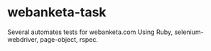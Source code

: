 webanketa-task
==============

Several automates tests for webanketa.com
Using Ruby, selenium-webdriver, page-object, rspec.

